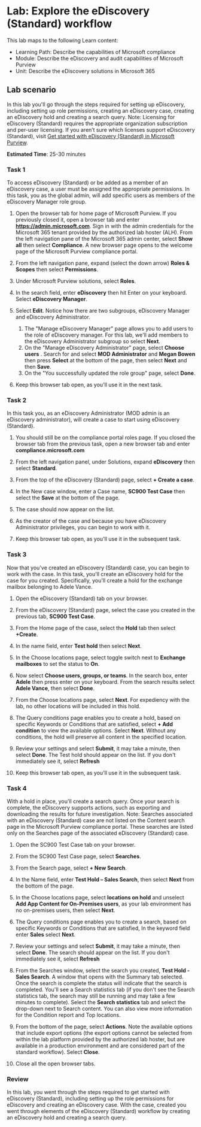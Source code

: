 <!---
---
Lab:
    Title: 'Explore the eDiscovery (Standard) workflow'
    Learning Path/Module/Unit: 'Learning Path: Describe the capabilities of Microsoft compliance; Module 5: Describe the eDiscovery and audit capabilities of Microsoft Purview; Unit 2:  Describe the eDiscovery solutions in Microsoft 365'
---
--->

# Lab: Explore the eDiscovery (Standard) workflow

This lab maps to the following Learn content:

- Learning Path: Describe the capabilities of Microsoft compliance
- Module: Describe the eDiscovery and audit capabilities of Microsoft Purview
- Unit:  Describe the eDiscovery solutions in Microsoft 365

## Lab scenario

In this lab you'll go through the steps required for setting up eDiscovery, including setting up role permissions, creating an eDiscovery case, creating an eDiscovery hold and creating a search query.  Note:  Licensing for eDiscovery (Standard) requires the appropriate organization subscription and per-user licensing. If you aren’t sure which licenses support eDiscovery (Standard), visit [Get started with eDiscovery (Standard) in Microsoft Purview](https://docs.microsoft.com/microsoft-365/compliance/get-started-core-ediscovery?view=o365-worldwide).

**Estimated Time**: 25-30 minutes

### Task 1

To access eDiscovery (Standard) or be added as a member of an eDiscovery case, a user must be assigned the appropriate permissions. In this task, you as the global admin, will add specific users as members of the eDiscovery Manager role group.

1. Open the browser tab for home page of Microsoft Purview.  If you previously closed it, open a browser tab and enter **https://admin.microsoft.com**. Sign in with the admin credentials for the Microsoft 365 tenant provided by the authorized lab hoster (ALH). From the left navigation pane of the Microsoft 365 admin center, select **Show all** then select **Compliance**.  A new browser page opens to the welcome page of the Microsoft Purview compliance portal.  


1. From the left navigation pane, expand (select the down arrow) **Roles & Scopes** then select **Permissions**.

1. Under Microsoft Purview solutions, select **Roles**.

1. In the search field, enter **eDiscovery** then hit Enter on your keyboard.  Select **eDiscovery Manager**.

1. Select **Edit**.  Notice how there are two subgroups, eDiscovery Manager and eDiscovery Administrator.  
    1. The "Manage eDiscovery Manager" page allows you to add users to the role of eDiscovery manager. For this lab, we'll add members to the eDiscovery Administrator subgroup so select **Next**.
    1. On the "Manage eDiscovery Administrator" page, select **Choose users** . Search for and select **MOD Administrator** and **Megan Bowen** then press **Select** at the bottom of the page, then select **Next** and then **Save**.
    1. On the "You successfully updated the role group" page, select **Done**.

1. Keep this browser tab open, as you'll use it in the next task.

### Task 2

In this task you, as an eDiscovery Administrator (MOD admin is an eDiscovery administrator), will create a case to start using eDiscovery (Standard).

1. You should still be on the compliance portal roles page. If you closed the browser tab from the previous task, open a new browser tab and enter **compliance.microsoft.com**

1. From the left navigation panel, under Solutions, expand **eDiscovery** then select **Standard**.

1. From the top of the eDiscovery (Standard) page, select **+ Create a case**.

1. In the New case window, enter a Case name, **SC900 Test Case** then select the **Save** at the bottom of the page.

1. The case should now appear on the list.

1. As the creator of the case and because you have eDiscovery Administrator privileges, you can begin to work with it.  

1. Keep this browser tab open, as you'll use it in the subsequent task.

### Task 3

Now that you've created an eDiscovery (Standard) case, you can begin to work with the case.  In this task, you'll create an eDiscovery hold for the case for you created.  Specifically, you'll create a hold for the exchange mailbox belonging to Adele Vance.

1. Open the eDiscovery (Standard) tab on your browser.

1. From the eDiscovery (Standard) page, select the case you created in the previous tab, **SC900 Test Case**.

1. From the Home page of the case, select the **Hold** tab then select **+Create**.

1. In the name field, enter **Test hold** then select **Next**.

1. In the Choose locations page, select toggle switch next to **Exchange mailboxes** to set the status to **On**.  

1. Now select **Choose users, groups, or teams**.  In the search box, enter **Adele** then press enter on your keyboard. From the search results select **Adele Vance**, then select **Done**.

1. From the Choose locations page, select **Next**.  For expediency with the lab, no other locations will be included in this hold.

1. The Query conditions page enables you to create a hold, based on specific Keywords or Conditions that are satisfied, select **+ Add condition** to view the available options.  Select **Next**. Without any conditions, the hold will preserve all content in the specified location.

1. Review your settings and select **Submit**, it may take a minute, then select **Done**.  The Test hold should appear on the list.  If you don't immediately see it, select **Refresh**

1. Keep this browser tab open, as you'll use it in the subsequent task.

### Task 4

With a hold in place, you'll create a search query.  Once your search is complete, the eDiscovery supports actions, such as exporting and downloading the results for future investigation.   Note:  Searches associated with an eDiscovery (Standard) case are not listed on the Content search page in the Microsoft Purview compliance portal. These searches are listed only on the Searches page of the associated eDiscovery (Standard) case.

1. Open the SC900 Test Case tab on your browser.

1. From the SC900 Test Case page, select  **Searches**.

1. From the Search page, select **+ New Search**.

1. In the Name field, enter **Test Hold – Sales Search**, then select **Next** from the bottom of the page.

1. In the Choose locations page, select **locations on hold** and unselect **Add App Content for On-Premises users**, as your lab environment has no on-premises  users, then select **Next**.

1. The Query conditions page enables you to create a search, based on specific Keywords or Conditions that are satisfied, In the keyword field enter **Sales** select **Next**.

1. Review your settings and select **Submit**, it may take a minute, then select **Done**.  The search should appear on the list.  If you don't immediately see it, select **Refresh**

1. From the Searches window, select the search you created, **Test Hold - Sales Search**.  A window that opens with the Summary tab selected.  Once the search is complete the status will indicate that the search is completed.  You'll see a Search statistics tab (if you don't see the Search statistics tab, the search may still be running and may take a few minutes to complete).  Select the **Search statistics** tab and select the drop-down next to Search content.  You can also view more information for the Condition report and Top locations.  

1. From the bottom of the page, select **Actions**.  Note the available options that include export options (the export options cannot be selected from within the lab platform provided by the authorized lab hoster, but are available in a production environment and are considered part of the standard workflow). Select **Close**.

1. Close all the open browser tabs.

### Review

In this lab, you went through the steps required to get started with eDiscovery (Standard), including setting up the role permissions for eDiscovery and creating an eDiscovery case.  With the case, created you went through elements of the eDiscovery (Standard) workflow by creating an eDiscovery hold and creating a search query.

